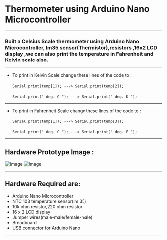 # Thermometer using Arduino Nano Microcontroller
---
### Built a Celsius Scale thermometer using Arduino Nano Microcontroller, lm35 sensor(Thermistor),resistors ,16x2 LCD display ,we can also print the temperature in Fahrenheit and Kelvin scale also.
---
* To print in Kelvin Scale change these lines of the code to :
<br></br>
`` Serial.print(temp[1]); ---> Serial.print(temp[2]); ``
<br></br>
`` Serial.print(" deg. C "); ---> Serial.print(" deg. K "); ``

---

* To print in Fahrenheit Scale change these lines of the code to :
<br></br>
`` Serial.print(temp[1]); ---> Serial.print(temp[3]); ``
<br></br>
`` Serial.print(" deg. C "); ---> Serial.print(" deg. F "); ``

---

## Hardware Prototype Image :

![image](https://github.com/manas1331/Thermometer_using_Arduino_nano/assets/122677792/07ec104d-ddab-43ec-b3da-fad97a2ced3f)
![image](https://github.com/manas1331/Thermometer_using_Arduino_nano/assets/122677792/21f07707-bf4c-4d5d-bdab-9facc1445b48)


---

## Hardware Required are:

* Arduino Nano Microcontroller
* NTC 103 temperature sensor(lm 35)
* 10k ohm resistor,220 ohm resistor
* 16 x 2 LCD display
* Jumper wires(male-male/female-male)
* Breadboard
* USB connector for Arduino Nano

---
